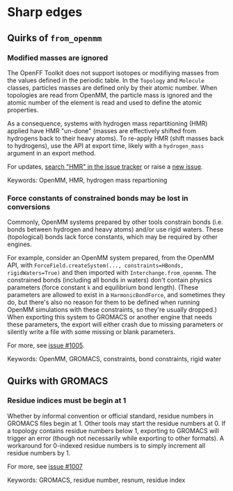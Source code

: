 # Sharp edges

## Quirks of `from_openmm`

### Modified masses are ignored

The OpenFF Toolkit does not support isotopes or modifiying masses from the values defined in the periodic table. In the `Topology` and `Molecule` classes, particles masses are defined only by their atomic number. When topologies are read from OpenMM, the particle mass is ignored and the atomic number of the element is read and used to define the atomic properties.

As a consequence, systems with hydrogen mass repartitioning (HMR) applied have HMR "un-done" (masses are effectively shifted from hydrogens back to their heavy atoms). To re-apply HMR (shift masses back to hydrogens), use the API at export time, likely with a `hydrogen_mass` argument in an export method.

For updates, [search "HMR" in the issue tracker](https://github.com/search?q=repo%3Aopenforcefield%2Fopenff-interchange+hmr&type=issues&s=updated&o=desc) or raise a [new issue](https://github.com/openforcefield/openff-interchange/issues/new/choose).

Keywords: OpenMM, HMR, hydrogen mass repartioning

### Force constants of constrained bonds may be lost in conversions

Commonly, OpenMM systems prepared by other tools constrain bonds (i.e. bonds between hydrogen and heavy atoms) and/or use rigid waters. These (topological) bonds lack force constants, which may be required by other engines.

For example, consider an OpenMM system prepared, from the OpenMM API, with `ForceField.createSystem(..., constraints=HBonds, rigidWaters=True)` and then imported with `Interchange.from_openmm`. The constrained bonds (including all bonds in waters) don't contain physics parameters (force constant `k` and equilibrium bond length). (These parameters are allowed to exist in a `HarmonicBondForce`, and sometimes they do, but there's also no reason for them to be defined when running OpenMM simulations with these constraints, so they're usually dropped.) When exporting this system to GROMACS or another engine that needs these parameters, the export will either crash due to missing parameters or silently write a file with some missing or blank parameters.

For more, see [issue #1005](https://github.com/openforcefield/openff-interchange/issues/1005#issue-2405679510).

Keywords: OpenMM, GROMACS, constraints, bond constraints, rigid water

## Quirks with GROMACS

### Residue indices must be begin at 1

Whether by informal convention or official standard, residue numbers in GROMACS files begin at 1. Other tools may start the residue numbers at 0. If a topology contains residue numbers below 1, exporting to GROMACS will trigger an error (though not necessarily while exporting to other formats). A workaround for 0-indexed residue numbers is to simply increment all residue numbers by 1.

For more, see [issue #1007](https://github.com/openforcefield/openff-interchange/issues/1007)

Keywords: GROMACS, residue number, resnum, residue index
